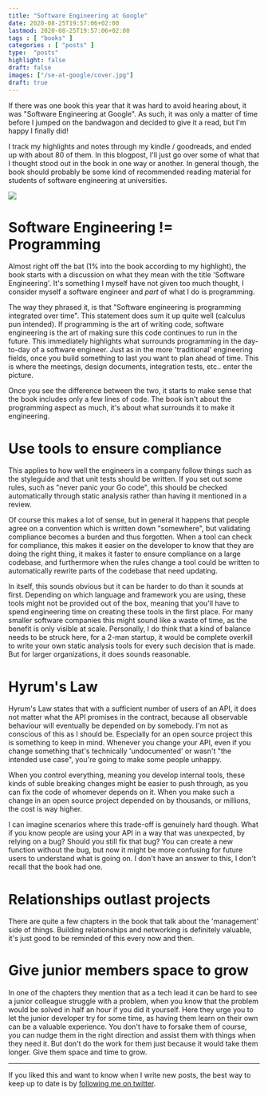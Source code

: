 ```yaml
---
title: "Software Engineering at Google"
date: 2020-08-25T19:57:06+02:00
lastmod: 2020-08-25T19:57:06+02:00
tags : [ "books" ]
categories : [ "posts" ]
type:  "posts"
highlight: false
draft: false
images: ["/se-at-google/cover.jpg"]
draft: true
---
```


If there was one book this year that it was hard to avoid hearing about, it was "Software
Engineering at Google". As such, it was only a matter of time before I jumped on the bandwagon and
decided to give it a read, but I'm happy I finally did! 

I track my highlights and notes through my kindle / goodreads, and ended up with about 80 of them.
In this blogpost, I'll just go over some of what that I thought stood out in the book in one way or
another. In
general though, the book should probably be some kind of recommended reading material for students
of software engineering at universities.

![](/se-at-google/cover.jpg)

# Software Engineering != Programming

Almost right off the bat (1% into the book according to my highlight), the book starts with a discussion on what they mean with the title
'Software Engineering'. It's something I myself have not given too much thought, I consider myself a
software engineer and _part_ of what I do is programming.

The way they phrased it, is that "Software engineering is programming
integrated over time". This statement does sum it up quite well (calculus pun intended). If programming is the art of
writing code, software engineering is the art of making sure this code continues to run in the
future. This immediately highlights what surrounds programming in the day-to-day of a software
engineer. Just as in the more 'traditional' engineering fields, once you build something to last
you want to plan ahead of time. This is where the meetings, design documents, integration tests,
etc.. enter the picture.

Once you see the difference between the two, it starts to make sense that the book
includes only a few lines of code. The book isn't about the programming aspect as much, it's about
what surrounds it to make it engineering.


# Use tools to ensure compliance

This applies to how well the engineers in a company follow things such as the styleguide and that
unit tests should be written. If you set out some rules, such as "never panic your Go code", this
should be checked automatically through static analysis rather than having it mentioned in a review.

Of course this makes a lot of sense, but in general it happens that people agree on a convention
which is written down "somewhere", but validating compliance becomes a burden and thus forgotten.
When a tool can check for compliance, this makes it easier on the developer to know that they are
doing the right thing, it makes it faster to ensure compliance on a large codebase, and furthermore
when the rules change a tool could be written to automatically rewrite parts of the codebase that
need updating. 

In itself, this sounds obvious but it can be harder to do than it sounds at first. Depending on
which language and framework you are using, these tools might not be provided out of the box,
meaning that you'll have to spend engineering time on creating these tools in the first place. For
many smaller software companies this might sound like a waste of time, as the benefit is only
visible at scale. Personally, I do think that a kind of balance needs to be struck here, for a 2-man
startup, it would be complete overkill to write your own static analysis tools for every such
decision that is made. But for larger organizations, it does sounds reasonable.


# Hyrum's Law

Hyrum's Law states that with a sufficient number of users of an API, it does not matter what the
API promises in the contract, because all observable behaviour will eventually be depended on by somebody. 
I'm not as conscious of this as I should be. Especially for an open source project this is something
to keep in mind. Whenever you change your API, even if you change something that's technically
'undocumented' or wasn't "the intended use case", you're going to make some people unhappy. 

When you control everything, meaning you develop internal tools, these kinds of suble breaking
changes might be easier to push through, as you can fix the code of whomever depends on it. When you
make such a change in an open source project depended on by thousands, or millions, the cost is way
higher. 


I can imagine scenarios where this trade-off is genuinely hard though. What if you know people are
using your API in a way that was unexpected, by relying on a bug? Should you still fix that bug? You
can create a new function without the bug, but now it might be more confusing for future users to
understand what is going on. I don't have an answer to this, I don't recall that the book had one.


# Relationships outlast projects

There are quite a few chapters in the book that talk about the 'management' side of things. Building
relationships and networking is definitely valuable, it's just good to be reminded of this every now
and then. 

# Give junior members space to grow

In one of the chapters they mention that as a tech lead it can be hard to see a junior colleague
struggle with a problem, when you know that the problem would be solved in half an hour if you
did it yourself. Here they urge you to let the junior developer try for some time, as having them
learn on their own can be a valuable experience. You don't have to forsake them of course, you can
nudge them in the right direction and assist them with things when they need it. But don't do the
work for them just because it would take them longer. Give them space and time to grow.


------

If you liked this and want to know when I write new posts, the best way to keep up to date is by [following me on
twitter](https://twitter.com/DylanMeeus).
